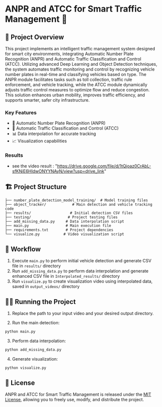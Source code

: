 # ANPR and ATCC for Smart Traffic Management 🚗 

## 🎯 Project Overview
This project implements an intelligent traffic management system designed for smart city environments, integrating Automatic Number Plate Recognition (ANPR) and Automatic Traffic Classification and Control (ATCC). Utilizing advanced Deep Learning and Object Detection techniques, the system automates traffic monitoring and control by recognizing vehicle number plates in real-time and classifying vehicles based on type. The ANPR module facilitates tasks such as toll collection, traffic rule enforcement, and vehicle tracking, while the ATCC module dynamically adjusts traffic control measures to optimize flow and reduce congestion. This solution enhances urban mobility, improves traffic efficiency, and supports smarter, safer city infrastructure.

### Key Features
- 📝 Automatic Number Plate Recognition (ANPR)
- 🚦 Automatic Traffic Classification and Control (ATCC)
- 📊 Data interpolation for accurate tracking
- 📈 Visualization capabilities

### Results
- see the video result : "https://drive.google.com/file/d/1tQjoaz0CrAbL-sfKNiE6HIdwONYYNAyN/view?usp=drive_link"

## 🏗️ Project Structure
```
├── number_plate_detection_model_training/  # Model training files
├── object_tracker/            # Main detection and vehicle tracking code
├── results/                  # Initial detection CSV files
├── testing/                 # Project testing files
├── add_missing_data.py     # Data interpolation script
├── main.py                 # Main execution file
├── requirements.txt        # Project dependencies
└── visualize.py           # Video visualization script
```

## 🚀 Workflow
1. Execute `main.py` to perform initial vehicle detection and generate CSV file in `results/` directory
2. Run `add_missing_data.py` to perform data interpolation and generate enhanced CSV file in `Interpolated_results/` directory
3. Run `visualize.py` to create visualization video using interpolated data, saved in `output_videos/` directory



## 🏃‍♂️ Running the Project


1. Replace the path to your input video and your desired output directory.

2. Run the main detection:
```bash
python main.py
```

3. Perform data interpolation:
```bash
python add_missing_data.py
```

4. Generate visualization:
```bash
python visualize.py
```

## 📄 License
ANPR and ATCC for Smart Traffic Management is released under the [MIT License](LICENSE), allowing you to freely use, modify, and distribute the project.
